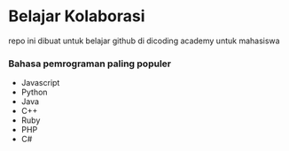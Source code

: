 # Belajar Kolaborasi
repo ini dibuat untuk belajar github di dicoding academy untuk mahasiswa

### Bahasa pemrograman paling populer
- Javascript
- Python
- Java
- C++
- Ruby
- PHP
- C#
